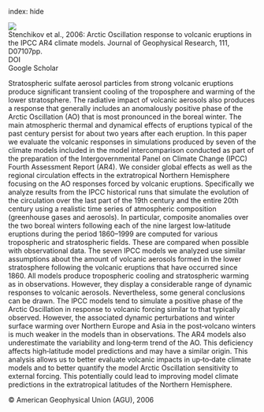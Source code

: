 index: hide

<div class="Citation">
    <div class="Citation-thumb CitationThumb-linked"  data-href="https://doi.org/10.1029/2005jd006286">
      <img src="https://static.claimspace.cloud/climate-study-static/refs/thumbs/11/Stenchikov_et_al_2006-thumb.png" />
    </div>

  <div class="Citation-body">
    <div class="Citation-text">Stenchikov et al., 2006: Arctic Oscillation response to volcanic eruptions in the IPCC AR4 climate models. <span class="Article-journal">Journal of Geophysical Research, </span><span class="Article-volume">111, </span>D07107pp.</div>
    <div class="Citation-links">
      <div class="CitationLink" data-href="https://doi.org/10.1029/2005jd006286">
        <div class="CitationLink-icon CitationLink-Doi"></div>
        <div class="CitationLink-text">DOI</div>
      </div>
      <div class="CitationLink" data-href="https://scholar.google.com/scholar?q=10.1029/2005jd006286">
        <div class="CitationLink-icon CitationLink-Scholar"></div>
        <div class="CitationLink-text">Google Scholar</div>
      </div>
    </div>
  </div>
</div>

Stratospheric sulfate aerosol particles from strong volcanic eruptions produce significant transient cooling of the troposphere and warming of the lower stratosphere. The radiative impact of volcanic aerosols also produces a response that generally includes an anomalously positive phase of the Arctic Oscillation (AO) that is most pronounced in the boreal winter. The main atmospheric thermal and dynamical effects of eruptions typical of the past century persist for about two years after each eruption. In this paper we evaluate the volcanic responses in simulations produced by seven of the climate models included in the model intercomparison conducted as part of the preparation of the Intergovernmental Panel on Climate Change (IPCC) Fourth Assessment Report (AR4). We consider global effects as well as the regional circulation effects in the extratropical Northern Hemisphere focusing on the AO responses forced by volcanic eruptions. Specifically we analyze results from the IPCC historical runs that simulate the evolution of the circulation over the last part of the 19th century and the entire 20th century using a realistic time series of atmospheric composition (greenhouse gases and aerosols). In particular, composite anomalies over the two boreal winters following each of the nine largest low‐latitude eruptions during the period 1860–1999 are computed for various tropospheric and stratospheric fields. These are compared when possible with observational data. The seven IPCC models we analyzed use similar assumptions about the amount of volcanic aerosols formed in the lower stratosphere following the volcanic eruptions that have occurred since 1860. All models produce tropospheric cooling and stratospheric warming as in observations. However, they display a considerable range of dynamic responses to volcanic aerosols. Nevertheless, some general conclusions can be drawn. The IPCC models tend to simulate a positive phase of the Arctic Oscillation in response to volcanic forcing similar to that typically observed. However, the associated dynamic perturbations and winter surface warming over Northern Europe and Asia in the post‐volcano winters is much weaker in the models than in observations. The AR4 models also underestimate the variability and long‐term trend of the AO. This deficiency affects high‐latitude model predictions and may have a similar origin. This analysis allows us to better evaluate volcanic impacts in up‐to‐date climate models and to better quantify the model Arctic Oscillation sensitivity to external forcing. This potentially could lead to improving model climate predictions in the extratropical latitudes of the Northern Hemisphere.

<div class="Citation-copy">
&copy; American Geophysical Union (AGU), 2006
</div>